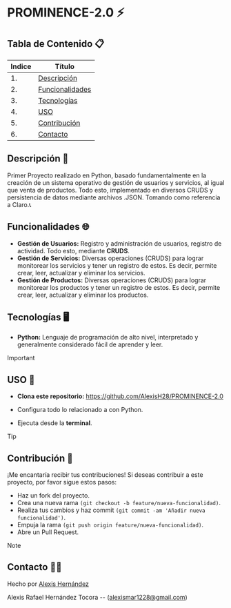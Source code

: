 # PROMINENCE-2.0 ⚡️

## Tabla de Contenido 📋
| Indice | Título  |
|--|--|
| 1. | [Descripción](#Descripción) |
| 2. | [Funcionalidades](#Funcionalidades) |
| 3. | [Tecnologías](#Tecnologías) |
| 4. | [USO](#USO) |
| 5. | [Contribución](#Contribución) |
| 6. | [Contacto](#Contacto) |

## Descripción 🚀

Primer Proyecto realizado en Python, basado fundamentalmente en la creación de un sistema operativo de gestión de usuarios y servicios, al igual que venta de productos. Todo esto, implementado en diversos CRUDS y persistencia de datos mediante archivos .JSON. Tomando como referencia a Claro.📞

## Funcionalidades 🌐

- **Gestión de Usuarios:** Registro y administración de usuarios, registro de actividad. Todo esto, mediante **CRUDS**.
- **Gestión de Servicios:** Diversas operaciones (CRUDS) para lograr monitorear los servicios y tener un registro de estos. Es decir, permite crear, leer, actualizar y eliminar los servicios.
- **Gestión de Productos:** Diversas operaciones (CRUDS) para lograr monitorear los productos y tener un registro de estos. Es decir, permite crear, leer, actualizar y eliminar los productos.

## Tecnologías 🖥️

- **Python:** Lenguaje de programación de alto nivel, interpretado y generalmente considerado fácil de aprender y leer. 

> [!IMPORTANT]
>## USO 🔧

- **Clona este repositorio:**
https://github.com/AlexisH28/PROMINENCE-2.0

- Configura todo lo relacionado a con Python.
  
- Ejecuta desde la **terminal**.

> [!TIP]
> ## Contribución 👥

¡Me encantaría recibir tus contribuciones! Si deseas contribuir a este proyecto, por favor sigue estos pasos:

- Haz un fork del proyecto.
- Crea una nueva rama `(git checkout -b feature/nueva-funcionalidad)`.
- Realiza tus cambios y haz commit `(git commit -am 'Añadir nueva funcionalidad')`.
- Empuja la rama `(git push origin feature/nueva-funcionalidad)`.
- Abre un Pull Request.

> [!NOTE]
> ## Contacto 🧑‍💻

Hecho por [Alexis Hernández](https://github.com/AlexisH28)

Alexis Rafael Hernández Tocora -- (alexismar1228@gmail.com)

